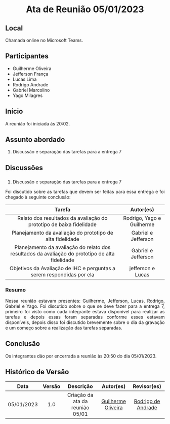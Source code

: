 <h1 align="center">Ata de Reunião 05/01/2023</h1>

## Local

Chamada online no Microsoft Teams.

## Participantes
- Guilherme Oliveira
- Jefferson França 
- Lucas Lima
- Rodrigo Andrade
- Gabriel Marcolino
- Yago Milagres

## Início

A reunião foi iniciada às 20:02.

## Assunto abordado

1. Discussão e separação das tarefas para a entrega 7


## Discussões

### 

1. Discussão e separação das tarefas para a entrega 7
<p style="text-align: justify;">Foi discutido sobre as tarefas que devem ser feitas para essa entrega e foi chegado à seguinte conclusão:</p>

|                     Tarefa                      |      Autor(es)      |     
| :---------------------------------------------: | :-----------------: | 
| Relato dos resultados da avaliação do prototipo de baixa fidelidade | Rodrigo, Yago e Guilherme | 
|                Planejamento da avaliação do prototipo de alta fidelidade               |   Gabriel e Jefferson    | 
|         Planejamento da avaliação do relato dos resultados da avaliação do prototipo de alta fidelidade          | Gabriel e Jefferson | 
|         Objetivos da Avaliação de IHC e perguntas a serem respondidas por ela           |  jefferson e Lucas  |





### Resumo
<p style="text-align: justify;">
Nessa reunião estavam presentes: Guilherme, Jefferson, Lucas, Rodrigo, Gabriel e Yago. Foi discutido sobre o que se deve fazer para a entrega 7, primeiro foi visto como cada integrante estava disponível para realizar as tarefas e depois essas foram separadas conforme esses estavam disponíveis, depois disso foi discutido brevemente sobre o dia da gravação e um começo sobre a realização das tarefas separadas.


</p>

## Conclusão
Os integrantes dão por encerrada a reunião às 20:50 do dia 05/01/2023.

## Histórico de Versão

|    Data    | Versão |            Descrição             |     Autor(es)      | Revisor(es) |
| :--------: | :----: | :------------------------------: | :----------------: | :---------: |
| 05/01/2023 |  1.0   | Criação da ata da reunião 05/01  | [Guilherme Oliveira](https://github.com/GG555-13) |   [Rodrigo de Andrade](https://github.com/OrlandiRodrigo)           |
